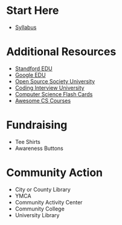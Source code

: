 # Start Here
- [Syllabus](https://github.com/fostercs/syllabus/tree/main)

# Additional Resources
- [Standford EDU](https://codeinplace.stanford.edu/)
- [Google EDU](https://edu.google.com/intl/ALL_in/computer-science/)
- [Open Source Society University](https://github.com/ossu/computer-science)
- [Coding Interview University](https://github.com/jwasham/coding-interview-university)
- [Computer Science Flash Cards](https://github.com/jwasham/computer-science-flash-cards)
- [Awesome CS Courses](https://github.com/dqfan2012/awesome-courses)

# Fundraising
- Tee Shirts
- Awareness Buttons

# Community Action
- City or County Library
- YMCA
- Community Activity Center
- Community College
- University Library
